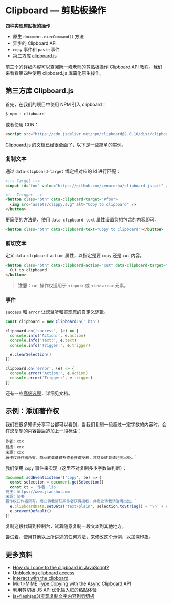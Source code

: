 # Clipboard — 剪贴板操作

**四种实现剪贴板的操作**

- 原生 `document.execCommand()` 方法
- 异步的 Clipboard API
- `copy` 事件和 `paste` 事件
- 第三方库 [clipboard.js](https://github.com/zenorocha/clipboard.js)

前三个的详细内容可以查阅阮一峰老师的[剪贴板操作 Clipboard API 教程](http://www.ruanyifeng.com/blog/2021/01/clipboard-api.html)。我们来看看第四种使用 clipboard.js 库简化原生操作。

## 第三方库 Clipboard.js

首先，在我们的项目中使用 NPM 引入 clipboard：

```js
$ npm i clipboard
```

或者使用 CDN：

```html
<script src="https://cdn.jsdelivr.net/npm/clipboard@2.0.10/dist/clipboard.min.js"></script>
```

[Clipboard.js](https://github.com/zenorocha/clipboard.js) 的文档已经很全面了，以下是一些简单的实例。

### 复制文本

通过 `data-clipboard-target` 绑定相对应的 id 进行匹配：

```html
<!-- Target -->
<input id="foo" value="https://github.com/zenorocha/clipboard.js.git" />

<!-- Trigger -->
<button class="btn" data-clipboard-target="#foo">
  <img src="assets/clippy.svg" alt="Copy to clipboard" />
</button>
```

更简便的方法是，使用 `data-clipboard-text` 属性设置您想包含的内容即可。

```html
<button class="btn" data-clipboard-text="Copy to Clipboard"></button>
```

### 剪切文本

定义 `data-clipboard-action` 属性，以指定是要 `copy` 还是 `cut` 内容。

```html
<button class="btn" data-clipboard-action="cut" data-clipboard-target="#foo">
  Cut to clipboard
</button>
```

> **注意**：`cut` 操作仅适用于 `<input>` 或 `<textarea>` 元素。

### 事件

`success` 和 `error` 让您监听和实现您的自定义逻辑。

```js
const clipboard = new ClipboardJS('.btn')

clipboard.on('success', (e) => {
  console.info('Action:', e.action)
  console.info('Text:', e.text)
  console.info('Trigger:', e.trigger)

  e.clearSelection()
})

clipboard.on('error', (e) => {
  console.error('Action:', e.action)
  console.error('Trigger:', e.trigger)
})
```

还有一些[高级选项](https://github.com/zenorocha/clipboard.js#advanced-options)，详细见文档。

## 示例：添加著作权

我们在很多知识分享平台都可以看到，当我们复制一段超过一定字数的内容时，会在您复制的内容最后追加上一段标注：

```
作者：xxx
链接：xxx
来源：xxx
著作权归作者所有。商业转载请联系作者获得授权，非商业转载请注明出处。`
```

我们使用 `copy` 事件来实现（这里不对复制多少字数做判断）：

```js
document.addEventListener('copy', (e) => {
  const selection = document.getSelection()
  const ct = `作者：lio
链接：https://www.jianshu.com
来源：简书
著作权归作者所有。商业转载请联系作者获得授权，非商业转载请注明出处。`
  e.clipboardData.setData('text/plain', selection.toString() + '\n' + ct)
  e.preventDefault()
})
```

复制这段代码到控制台，试着随意复制一段文本到其他地方。

尝试着，使用其他以上所讲述的任何方法，来修改这个示例，以加深印象。

## 更多资料

- [How do I copy to the clipboard in JavaScript?](https://stackoverflow.com/questions/400212/how-do-i-copy-to-the-clipboard-in-javascript)
- [Unblocking clipboard access](https://web.dev/async-clipboard/)
- [Interact with the clipboard](https://developer.mozilla.org/en-US/docs/Mozilla/Add-ons/WebExtensions/Interact_with_the_clipboard)
- [Multi-MIME Type Copying with the Async Clipboard API](https://blog.tomayac.com/2020/03/20/multi-mime-type-copying-with-the-async-clipboard-api/)
- [利用剪切板 JS API 优化输入框的粘贴体验](https://www.zhangxinxu.com/wordpress/2018/09/js-clipboard-api-paste-input/)
- [js+flash(as3)实现复制文字内容到剪切板](https://www.zhangxinxu.com/wordpress/2010/08/jsflashcs3%e5%ae%9e%e7%8e%b0%e5%a4%8d%e5%88%b6%e6%96%87%e5%ad%97%e5%86%85%e5%ae%b9%e5%88%b0%e5%89%aa%e5%88%87%e6%9d%bf/)
